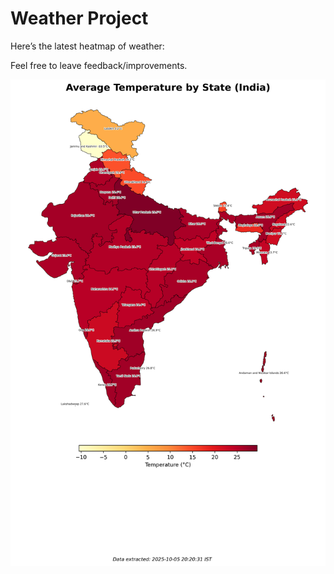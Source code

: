 # Weather Project

Here’s the latest heatmap of weather:

Feel free to leave feedback/improvements.

![India Heatmap](docs/assets/india_heatmap.png?v=E285B9)
